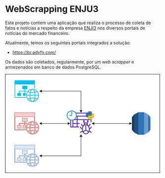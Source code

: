 # WebScrapping ENJU3

Este projeto contem uma aplicação que realiza o processo de coleta de fatos e notícias a respeito da empresa [ENJI3](https://www.enjoei.com.br) nos diversos portais de notícias do mercado financeiro.

Atualmente, temos os seguintes portais integrados a solução:
- https://br.advfn.com/

Os dados são coletados, regularmente, por um *web scrapper* e armezenados em banco de dados PostgreSQL.

![process-diagram](assets/enju3-scrapper.png)

 